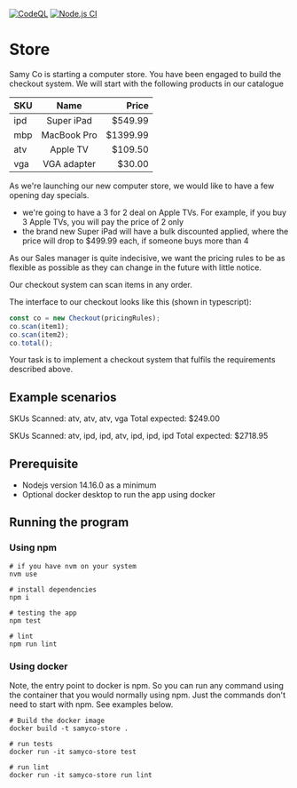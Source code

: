 [![CodeQL](https://github.com/sachitsac/sachit-store/actions/workflows/codeql-analysis.yml/badge.svg?branch=main)](https://github.com/sachitsac/sachit-store/actions/workflows/codeql-analysis.yml) [![Node.js CI](https://github.com/sachitsac/sachit-store/actions/workflows/main.yml/badge.svg?branch=main)](https://github.com/sachitsac/sachit-store/actions/workflows/main.yml)

# Store

Samy Co is starting a computer store. You have been engaged to build the checkout system. We will start with the following products in our catalogue

| SKU |    Name     |    Price |
| --- | :---------: | -------: |
| ipd | Super iPad  |  $549.99 |
| mbp | MacBook Pro | $1399.99 |
| atv |  Apple TV   |  $109.50 |
| vga | VGA adapter |   $30.00 |

As we're launching our new computer store, we would like to have a few opening day specials.

- we're going to have a 3 for 2 deal on Apple TVs. For example, if you buy 3 Apple TVs, you will pay the price of 2 only
- the brand new Super iPad will have a bulk discounted applied, where the price will drop to $499.99 each, if someone buys more than 4

As our Sales manager is quite indecisive, we want the pricing rules to be as flexible as possible as they can change in the future with little notice.

Our checkout system can scan items in any order.

The interface to our checkout looks like this (shown in typescript):

```typescript
const co = new Checkout(pricingRules);
co.scan(item1);
co.scan(item2);
co.total();
```

Your task is to implement a checkout system that fulfils the requirements described above.

## Example scenarios

SKUs Scanned: atv, atv, atv, vga
Total expected: $249.00

SKUs Scanned: atv, ipd, ipd, atv, ipd, ipd, ipd
Total expected: $2718.95

## Prerequisite

- Nodejs version 14.16.0 as a minimum
- Optional docker desktop to run the app using docker

## Running the program

### Using npm

```
# if you have nvm on your system
nvm use

# install dependencies
npm i

# testing the app
npm test

# lint
npm run lint

```

### Using docker

Note, the entry point to docker is npm. So you can run any command using the container that you would normally using npm. Just the commands don't need to start with npm. See examples below.

```
# Build the docker image
docker build -t samyco-store .

# run tests
docker run -it samyco-store test

# run lint
docker run -it samyco-store run lint

```
